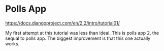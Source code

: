 # Polls App
https://docs.djangoproject.com/en/2.2/intro/tutorial01/

My first attempt at this tutorial was less than ideal. This is polls app 2, the sequal to polls app. The biggest improvement is that this one actually works.

